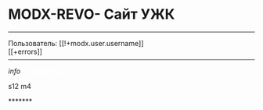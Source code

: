 MODX-REVO- Сайт УЖК
=======================

***************
<div class="row">
		<div class="col l12 s12">
				<div class="s6 l6 blue-text">
					<span>Пользователь: [[!+modx.user.username]] </span>
						<div class="loginMessage">[[+errors]]</div>
				</div>
		</div>
			<hr style="margin-top:8px; margin-bottom:8px;">
			<div class="col s12 m4 l3"><p></p></div>
      <div class="col s12 m4 l6 red darken-2"><i class="material-icons Medium col l3 s6">info</i><a class="col l6 s6 white-text" style='color: #fff !important' href="[[+logoutUrl]]" title="[[+actionMsg]]">[[+actionMsg]]</a></p></div>
      <div class="col s12 m4 l3"><p>s12 m4</p></div>
		</div>
*******